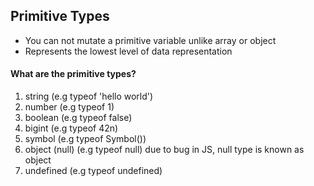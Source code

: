 ## Primitive Types

- You can not mutate a primitive variable unlike array or object
- Represents the lowest level of data representation

#### What are the primitive types?

1. string
   (e.g typeof 'hello world')
2. number
   (e.g typeof 1)
3. boolean
   (e.g typeof false)
4. bigint
   (e.g typeof 42n)
5. symbol
   (e.g typeof Symbol())
6. object (null)
   (e.g typeof null)
   due to bug in JS, null type is known as object
7. undefined
   (e.g typeof undefined)
